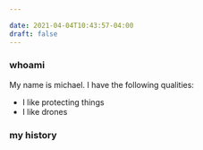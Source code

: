 ```yaml
---

date: 2021-04-04T10:43:57-04:00
draft: false
---
```

### whoami
My name is michael. I have the following qualities:

- I like protecting things
- I like drones



### my history
